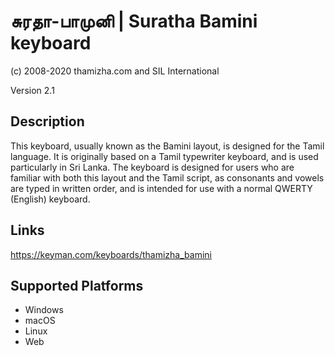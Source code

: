 சுரதா-பாமுனி | Suratha Bamini keyboard
==============

(c) 2008-2020 thamizha.com and SIL International

Version 2.1

Description
-----------

This keyboard, usually known as the Bamini layout, is designed for the Tamil language. 
It is originally based on a Tamil typewriter keyboard, and is used particularly in 
Sri Lanka. The keyboard is designed for users who are familiar with both this layout 
and the Tamil script, as consonants and vowels are typed in written order, and is 
intended for use with a normal QWERTY (English) keyboard. 

Links
-----
https://keyman.com/keyboards/thamizha_bamini

Supported Platforms
-------------------
 * Windows
 * macOS
 * Linux
 * Web
